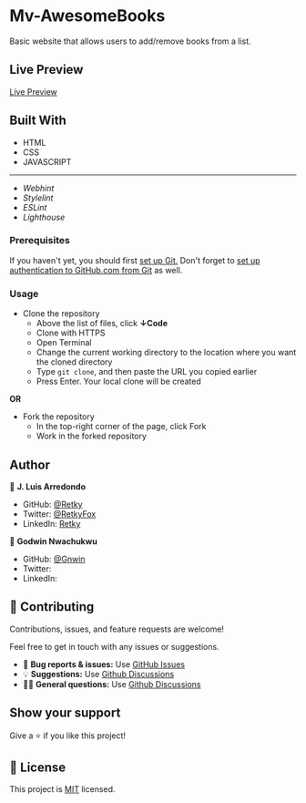 # Mv-AwesomeBooks
Basic website that allows users to add/remove books from a list.

## Live Preview
[Live Preview](https://retky.github.io/Mv-AwesomeBooks/ "Click to see the live preview")

## Built With

- HTML
- CSS
- JAVASCRIPT
---
- *Webhint*
- *Stylelint*
- *ESLint*
- *Lighthouse*

### Prerequisites
If you haven't yet, you should first [set up Git.](https://docs.github.com/en/get-started/quickstart/set-up-git) Don't forget to [set up authentication to GitHub.com from Git](https://docs.github.com/en/get-started/quickstart/set-up-git#next-steps-authenticating-with-github-from-git) as well.

### Usage
- Clone the repository
  - Above the list of files, click **↓Code**
  - Clone with HTTPS
  - Open Terminal
  - Change the current working directory to the location where you want the cloned directory
  - Type `git clone`, and then paste the URL you copied earlier
  - Press Enter. Your local clone will be created

**OR**

- Fork the repository
  - In the top-right corner of the page, click Fork
  - Work in the forked repository

## Author

👤 **J. Luis Arredondo**
- GitHub: [@Retky](https://github.com/Retky "J. Luis Arredondo GitHub")
- Twitter: [@RetkyFox](https://twitter.com/retkyFox "J. Luis Arredondo Twitter")
- LinkedIn: [Retky](https://www.linkedin.com/in/Retky "J. Luis Arredondo LinkedIn")

👤 **Godwin Nwachukwu**
- GitHub: [@Gnwin](https://github.com/Gnwin "Godwin Nwachukwu GitHub")
- Twitter: []()
- LinkedIn: []()

## 🤝 Contributing

Contributions, issues, and feature requests are welcome!

Feel free to get in touch with any issues or suggestions.

- 🐛 **Bug reports & issues:** Use [GitHub Issues](https://github.com/Retky/Mv-AwesomeBooks/issues "Bugs & Issues")
- 💡 **Suggestions:** Use [Github Discussions](https://github.com/Retky/Mv-AwesomeBooks/discussions "Suggestions")
- 🙋‍♀️ **General questions:** Use [Github Discussions](https://github.com/Retky/Mv-AwesomeBooks/discussions "General Questions")

## Show your support

Give a ⭐️ if you like this project!

## 📝 License

This project is [MIT](./MIT.md) licensed.
